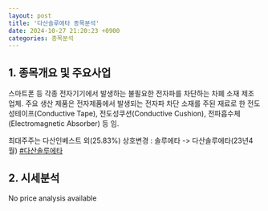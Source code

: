 ```yaml
---
layout: post
title: '다산솔루에타 종목분석'
date: 2024-10-27 21:20:23 +0900
categories: 종목분석
---
```


## 1. 종목개요 및 주요사업

스마트폰 등 각종 전자기기에서 발생하는 불필요한 전자파를 차단하는 차폐 소재 제조 업체. 주요 생산 제품은 전자제품에서 발생되는 전자파 차단 소재를 주된 재료로 한 전도성테이프(Conductive Tape), 전도성쿠션(Conductive Cushion), 전파흡수체(Electromagnetic Absorber) 등 임.

최대주주는 다산인베스트 외(25.83%) 상호변경 : 솔루에타 -> 다산솔루에타(23년4월)
[#다산솔루에타](#)

## 2. 시세분석

No price analysis available
